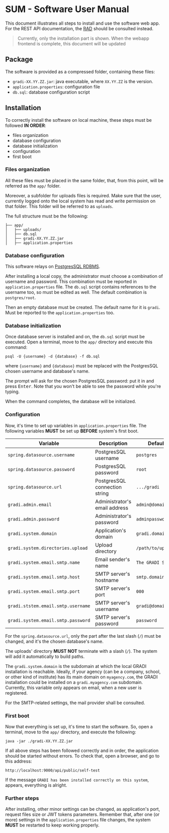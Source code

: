 # SUM - Software User Manual

This document illustrates all steps to install and use the software web app.
For the REST API documentation, the [RAD](./RAD%20-%20REST%20API%20Documentation.md)
should be consulted instead.

> Currently, only the installation part is shown.
> When the webapp frontend is complete, this document will be updated

## Package

The software is provided as a compressed folder, containing these files:
* `gradi-XX.YY.ZZ.jar`: java executable, where `XX.YY.ZZ` is the version.
* `application.properties`: configuration file
* `db.sql`: database configuration script

## Installation

To correctly install the software on local machine, these steps must be followed __IN ORDER__:
* files organization
* database configuration
* database initialization
* configuration
* first boot

### Files organization

All these files must be placed in the same folder, that, from this point, will be referred as
the `app/` folder.

Moreover, a subfolder for uploads files is required. Make sure that the user, currently logged onto
the local system has read and write permission on that folder.
This folder will be referred to as `uploads`.

The full structure must be the following:
```
├── app/
│   ├── uploads/
│   ├── db.sql
│   ├── gradi-XX.YY.ZZ.jar
│   ├── application.properties
```

### Database configuration

This software relays on [PostgresSQL RDBMS](https://www.postgresql.org).

After installing a local copy, the administrator must choose a combination
of username and password. This combination must be reported in `application.properties` file.
The `db.sql` script contains references to the username too, so must be edited as well.
The default combination is `postgres/root`.

Then an empty database must be created. The default name for it is `gradi`. Must be 
reported to the `application.properties` too.

### Database initialization

Once database server is installed and on, the `db.sql` script must be executed.
Open a terminal, move to the `app/` directory and execute this command:

```shell
psql -U {username} -d {database} -f db.sql
```

where `{username}` and `{database}` must be replaced with the PostgresSQL
chosen username and database's name.

The prompt will ask for the chosen PostgresSQL password: put it in and press <kbd>Enter</kbd>.
Note that you won't be able to see the password while you're typing.

When the command completes, the database will be initialized.

### Configuration

Now, it's time to set up variables in `application.properties` file.
The following variables __MUST__ be set up __BEFORE__ system's first boot.

| Variable                           | Description                   | Default            |
|------------------------------------|-------------------------------|--------------------|
| `spring.datasource.username`       | PostgresSQL username          | `postgres`         |
| `spring.datasource.password`       | PostgresSQL password          | `root`             |
| `spring.datasource.url`            | PostgresSQL connection string | `.../gradi`        |
| `gradi.admin.email`                | Administrator's email address | `admin@domain.io`  |
| `gradi.admin.password`             | Administrator's password      | `adminpassword`    |
| `gradi.system.domain`              | Application's domain          | `gradi.domain.io`  |
| `gradi.system.directories.upload`  | Upload directory              | `/path/to/uploads` |
| `gradi.system.email.smtp.name`     | Email sender's name           | `The GRADI System` |
| `gradi.system.email.smtp.host`     | SMTP server's hostname        | `smtp.domain.io`   |
| `gradi.system.email.smtp.port`     | SMTP server's port            | `000`              |
| `gradi.ststem.email.smtp.username` | SMTP server's username        | `gradi@domain.io`  |
| `gradi.system.email.smtp.password` | SMTP server's password        | `password`         |

For the `spring.datasource.url`, only the part after the last slash (`/`)
must be changed, and it's the chosen database's name.

The uploads' directory __MUST NOT__ terminate with a slash (`/`). The system
will add it automatically to build paths.

The `gradi.system.domain` is the subdomain at which the local GRADI installation is reachable.
Ideally, if your agency (can be a company, school, or other kind of institute)
has its main domain on `myagency.com`, the GRADI installation could be installed
on a `gradi.myagency.com` subdomain. 
Currently, this variable only appears on email, when a new user is registered.

For the SMTP-related settings, the mail provider shall be consulted.

### First boot

Now that everything is set up, it's time to start the software.
So, open a terminal, move to the `app/` directory, and execute the following:

```shell
java -jar ./gradi-XX.YY.ZZ.jar
```

If all above steps has been followed correctly and in order, the application should be
started without errors. To check that, open a browser, and go to this address:

```
http://localhost:9000/api/public/self-test
```

If the message `GRADI has been installed correctly on this system`, appears,
everything is alright.

### Further steps

After installing, other minor settings can be changed, as application's port, request files size
or JWT tokens parameters. Remember that, after one (or more) settings in the `application.properties`
file changes, the system __MUST__ be restarted to keep working properly.
